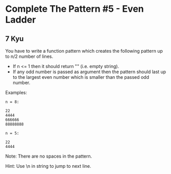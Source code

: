 # Complete The Pattern #5 - Even Ladder
## 7 Kyu

You have to write a function pattern which creates the following pattern up to n/2 number of lines.

- If n <= 1 then it should return "" (i.e. empty string).
- If any odd number is passed as argument then the pattern should last up to the largest even number which is smaller than the passed odd number.

Examples:
```
n = 8:

22
4444
666666
88888888

n = 5:

22
4444
```
Note: There are no spaces in the pattern.

Hint: Use \n in string to jump to next line.